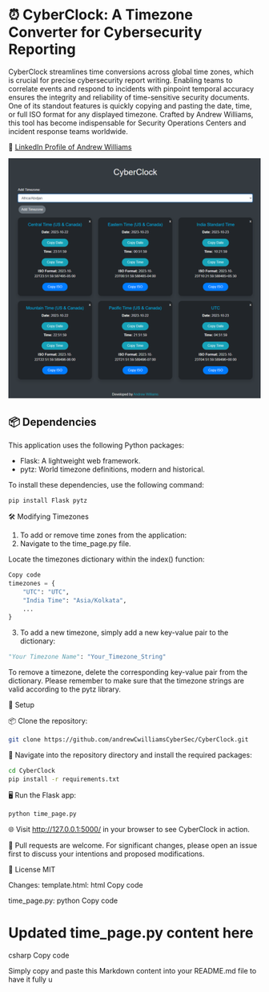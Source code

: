 # ⏰ CyberClock: A Timezone Converter for Cybersecurity Reporting

CyberClock streamlines time conversions across global time zones, which is crucial for precise cybersecurity report writing. Enabling teams to correlate events and respond to incidents with pinpoint temporal accuracy ensures the integrity and reliability of time-sensitive security documents. One of its standout features is quickly copying and pasting the date, time, or full ISO format for any displayed timezone. Crafted by Andrew Williams, this tool has become indispensable for Security Operations Centers and incident response teams worldwide.

🔗 [LinkedIn Profile of Andrew Williams](https://www.linkedin.com/in/andrew-c-williams/)

![CyberClock Screenshot](https://github.com/andrewCwilliamsCyberSec/CyberClock/blob/main/dashboard_screenshot.PNG)


## 📦 Dependencies

This application uses the following Python packages:

- Flask: A lightweight web framework.
- pytz: World timezone definitions, modern and historical.

To install these dependencies, use the following command:

```bash
pip install Flask pytz
```

🛠️ Modifying Timezones
1. To add or remove time zones from the application:
2. Navigate to the time_page.py file.

Locate the timezones dictionary within the index() function:
```python
Copy code
timezones = {
    "UTC": "UTC",
    "India Time": "Asia/Kolkata",
    ...
}
```
3. To add a new timezone, simply add a new key-value pair to the dictionary:
```python
"Your Timezone Name": "Your_Timezone_String"
```

To remove a timezone, delete the corresponding key-value pair from the dictionary.
Please remember to make sure that the timezone strings are valid according to the pytz library.


🚀 Setup

📦 Clone the repository:
```bash
git clone https://github.com/andrewCwilliamsCyberSec/CyberClock.git
```

🔧 Navigate into the repository directory and install the required packages:
```bash
cd CyberClock
pip install -r requirements.txt
```

🖥️ Run the Flask app:
```bash
python time_page.py
```

🌐 Visit http://127.0.0.1:5000/ in your browser to see CyberClock in action.

🙌 Pull requests are welcome.
For significant changes, please open an issue first to discuss your intentions and proposed modifications.

📜 License
MIT

Changes:
template.html:
html
Copy code
<!-- Updated template.html content here -->
time_page.py:
python
Copy code
# Updated time_page.py content here
csharp
Copy code

Simply copy and paste this Markdown content into your README.md file to have it fully u
